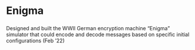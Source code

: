 # Enigma

###
Designed and built the WWII German encryption machine “Enigma” simulator that could encode and decode messages based on specific initial configurations (Feb ’22)
